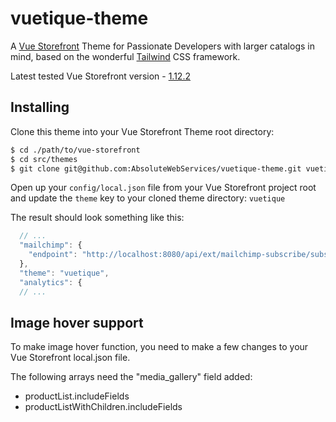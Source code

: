 # vuetique-theme

A [Vue Storefront](https://www.vuestorefront.io) Theme for Passionate Developers with larger catalogs in mind, based on the
wonderful [Tailwind](https://tailwindcss.com) CSS framework.

Latest tested Vue Storefront version - [1.12.2](https://github.com/DivanteLtd/vue-storefront/tree/v1.12.2)

## Installing

Clone this theme into your Vue Storefront Theme root directory:
```bash
$ cd ./path/to/vue-storefront
$ cd src/themes
$ git clone git@github.com:AbsoluteWebServices/vuetique-theme.git vuetique
```

Open up your `config/local.json` file from your Vue Storefront project root and update the `theme` key to your cloned theme directory: `vuetique`

The result should look something like this:

```js
  // ...
  "mailchimp": {
    "endpoint": "http://localhost:8080/api/ext/mailchimp-subscribe/subscribe"
  },
  "theme": "vuetique",
  "analytics": {
  // ...
```

## Image hover support

To make image hover function, you need to make a few changes to your Vue Storefront local.json file.

The following arrays need the "media_gallery" field added:

- productList.includeFields
- productListWithChildren.includeFields
